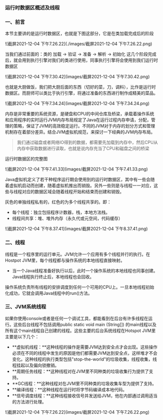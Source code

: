 ###           												运行时数据区概述及线程

### 一、前言

本节主要讲的是运行时数据区，也就是下图这部分，它是在类加载完成后的阶段

![截屏2021-12-04 下午7.26.22](./images/截屏2021-12-04 下午7.26.22.png)

当我们通过前面的：类的  加载 -> 验证 -> 准备 -> 解析 -> 初始化  这几个阶段完成后，就会用到执行引擎对我们的类进行使用，同事执行引擎将会使用到我们运行时数据区

![截屏2021-12-04 下午7.30.42](images/截屏2021-12-04 下午7.30.42.png)

也就是大厨做饭，我们把大厨后面的东西（切好的菜，刀，调料），比作是运行时数据区。而厨师可以类比于执行引擎，将通过准备的东西进行制作成精美的菜品。

![截屏2021-12-04 下午7.34.24](images/截屏2021-12-04 下午7.34.24.png)

内存是非常重要的系统资源，是硬盘和CPU的中间仓库及桥梁，承载着操作系统和应用程序的实时运行JVM内存布局规定了Java在运行过程内存申请，分配，管理的策略，保证了JVM的高效稳定运行。不同的JVM对于内存的划分方式和管理机制存在着部分差异。结合JVM虚拟机规范，来探讨一下经典的JVM内存布局。

> 我们通过磁盘或者网络IO得到的数据，都需要先加载到内存中，然后CPU从内存中获取数据进行读取，也就是说内存充当了CPU和磁盘之间的桥梁

运行时数据区的完整图

![截屏2021-12-04 下午7.41.33](images/截屏2021-12-04 下午7.41.33.png)

Java虚拟机定义了若干种程序运行期会使用到的运行时数据区，其中有一些会随着虚拟机启动而创建，随着虚拟机推出而销毁。另外一些则是与线程一一对应，这些与线程对应的数据区域会随着线程开始和结束而创建和销毁。

灰色的单独线程私有的，红色的为多个线程共享的。即：

- 每个线程：独立包括程序计数器，栈，本地方法栈。
- 线程间共享：堆、堆外内存（永久代或元空间，代码缓存）

![截屏2021-12-04 下午8.37.41](images/截屏2021-12-04 下午8.37.41.png)

### 二、线程

线程是一个程序里的运行单元。JVM允许一个应用有多个线程并行的执行。在Hostpot JVM里，每个线程都与操作系统的本地线程直接映射。

- 当一个Java线程准备好执行以后，此时一个操作系统的本地线程也同事创建。Java线程执行终止后，本地线程也会回收。

操作系统负责所有线程的安排调度到任何一个可用的CPU上。一旦本地线程初始化成功，它就会调用Java线程中的run()方法。

### 三、JVM系统线程

如果你使用console或者是任何一个调试工具，都能看到在后台有许多线程在运行。这些后台线程不包括调用public static void main (String[]) 的main线程以及所有这个main线程自己创建的线程。这些主要的后台系统线程在Hotspot JVM里主要是以下几个：

- **虚拟机线程：**这种线程的操作是需要JVM达到安全点才会出现。这些操作必须在不同的线程中发生的原因是他们都需要JVM达到安全点，这样堆才不会变化。这种线程的执行类型包括"stop-the-world"的垃圾收集，线程收集，线程挂起以及偏向锁撤销。
- **周期任务线程：**这种线程对在JVM里不同种类的垃圾收集行为提供了支持。
- **GC线程：**这种线程对在JVM里不同种类的垃圾收集车型为提供了支持。
- **编译线程：**这种线程在运行时将字节码编译成本地代码。
- **信号调度线程：**这种线程接收信号并发送给JVM，他在内部通过调用适当的方法进行处理。

![截屏2021-12-04 下午7.26.22](images/截屏2021-12-04 下午7.26.22.png)

























































